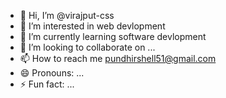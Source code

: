 - 👋 Hi, I’m @virajput-css
- 👀 I’m interested in web devlopment
- 🌱 I’m currently learning software devlopment
- 💞️ I’m looking to collaborate on ...
- 📫 How to reach me pundhirshell51@gmail.com
- 😄 Pronouns: ...
- ⚡ Fun fact: ...

<!---
virajput-css/virajput-css is a ✨ special ✨ repository because its `README.md` (this file) appears on your GitHub profile.
You can click the Preview link to take a look at your changes.
--->
